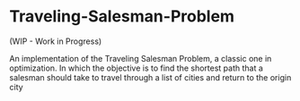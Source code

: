 # Traveling-Salesman-Problem
(WIP - Work in Progress)

An implementation of the Traveling Salesman Problem, a classic one in optimization. In which the objective is to find the shortest path that a salesman should take to travel through a list of cities and return to the origin city
